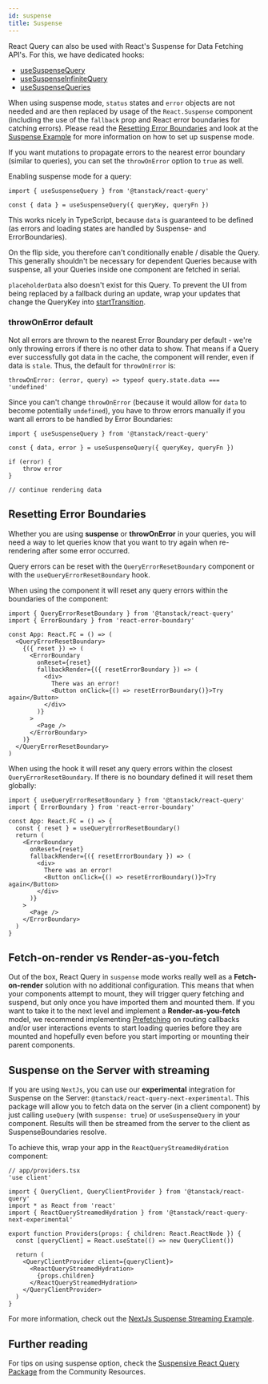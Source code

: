 ```yaml
---
id: suspense
title: Suspense
---
```


React Query can also be used with React's Suspense for Data Fetching API's. For this, we have dedicated hooks:

- [useSuspenseQuery](../reference/useSuspenseQuery)
- [useSuspenseInfiniteQuery](../reference/useSuspenseInfiniteQuery)
- [useSuspenseQueries](../reference/useSuspenseQueries)

When using suspense mode, `status` states and `error` objects are not needed and are then replaced by usage of the `React.Suspense` component (including the use of the `fallback` prop and React error boundaries for catching errors). Please read the [Resetting Error Boundaries](#resetting-error-boundaries) and look at the [Suspense Example](https://codesandbox.io/s/github/tannerlinsley/react-query/tree/main/examples/react/suspense) for more information on how to set up suspense mode.

If you want mutations to propagate errors to the nearest error boundary (similar to queries), you can set the `throwOnError` option to `true` as well.

Enabling suspense mode for a query:

```tsx
import { useSuspenseQuery } from '@tanstack/react-query'

const { data } = useSuspenseQuery({ queryKey, queryFn })
```

This works nicely in TypeScript, because `data` is guaranteed to be defined (as errors and loading states are handled by Suspense- and ErrorBoundaries).

On the flip side, you therefore can't conditionally enable / disable the Query. This generally shouldn't be necessary for dependent Queries because with suspense, all your Queries inside one component are fetched in serial.

`placeholderData` also doesn't exist for this Query. To prevent the UI from being replaced by a fallback during an update, wrap your updates that change the QueryKey into [startTransition](https://react.dev/reference/react/Suspense#preventing-unwanted-fallbacks).

### throwOnError default

Not all errors are thrown to the nearest Error Boundary per default - we're only throwing errors if there is no other data to show. That means if a Query ever successfully got data in the cache, the component will render, even if data is `stale`. Thus, the default for `throwOnError` is:

```
throwOnError: (error, query) => typeof query.state.data === 'undefined'
```

Since you can't change `throwOnError` (because it would allow for `data` to become potentially `undefined`), you have to throw errors manually if you want all errors to be handled by Error Boundaries:

```tsx
import { useSuspenseQuery } from '@tanstack/react-query'

const { data, error } = useSuspenseQuery({ queryKey, queryFn })

if (error) {
    throw error
}

// continue rendering data

```

## Resetting Error Boundaries

Whether you are using **suspense** or **throwOnError** in your queries, you will need a way to let queries know that you want to try again when re-rendering after some error occurred.

Query errors can be reset with the `QueryErrorResetBoundary` component or with the `useQueryErrorResetBoundary` hook.

When using the component it will reset any query errors within the boundaries of the component:

```tsx
import { QueryErrorResetBoundary } from '@tanstack/react-query'
import { ErrorBoundary } from 'react-error-boundary'

const App: React.FC = () => (
  <QueryErrorResetBoundary>
    {({ reset }) => (
      <ErrorBoundary
        onReset={reset}
        fallbackRender={({ resetErrorBoundary }) => (
          <div>
            There was an error!
            <Button onClick={() => resetErrorBoundary()}>Try again</Button>
          </div>
        )}
      >
        <Page />
      </ErrorBoundary>
    )}
  </QueryErrorResetBoundary>
)
```

When using the hook it will reset any query errors within the closest `QueryErrorResetBoundary`. If there is no boundary defined it will reset them globally:

```tsx
import { useQueryErrorResetBoundary } from '@tanstack/react-query'
import { ErrorBoundary } from 'react-error-boundary'

const App: React.FC = () => {
  const { reset } = useQueryErrorResetBoundary()
  return (
    <ErrorBoundary
      onReset={reset}
      fallbackRender={({ resetErrorBoundary }) => (
        <div>
          There was an error!
          <Button onClick={() => resetErrorBoundary()}>Try again</Button>
        </div>
      )}
    >
      <Page />
    </ErrorBoundary>
  )
}
```

## Fetch-on-render vs Render-as-you-fetch

Out of the box, React Query in `suspense` mode works really well as a **Fetch-on-render** solution with no additional configuration. This means that when your components attempt to mount, they will trigger query fetching and suspend, but only once you have imported them and mounted them. If you want to take it to the next level and implement a **Render-as-you-fetch** model, we recommend implementing [Prefetching](../guides/prefetching) on routing callbacks and/or user interactions events to start loading queries before they are mounted and hopefully even before you start importing or mounting their parent components.

## Suspense on the Server with streaming

If you are using `NextJs`, you can use our **experimental** integration for Suspense on the Server: `@tanstack/react-query-next-experimental`. This package will allow you to fetch data on the server (in a client component) by just calling `useQuery` (with `suspense: true`) or `useSuspenseQuery` in your component. Results will then be streamed from the server to the client as SuspenseBoundaries resolve.

To achieve this, wrap your app in the `ReactQueryStreamedHydration` component:

```tsx
// app/providers.tsx
'use client'

import { QueryClient, QueryClientProvider } from '@tanstack/react-query'
import * as React from 'react'
import { ReactQueryStreamedHydration } from '@tanstack/react-query-next-experimental'

export function Providers(props: { children: React.ReactNode }) {
  const [queryClient] = React.useState(() => new QueryClient())

  return (
    <QueryClientProvider client={queryClient}>
      <ReactQueryStreamedHydration>
        {props.children}
      </ReactQueryStreamedHydration>
    </QueryClientProvider>
  )
}
```

For more information, check out the [NextJs Suspense Streaming Example](../examples/react/nextjs-suspense-streaming).

## Further reading

For tips on using suspense option, check the [Suspensive React Query Package](../community/suspensive-react-query) from the Community Resources.
